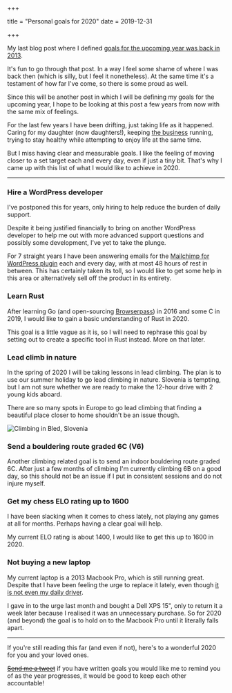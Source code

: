 +++

title = "Personal goals for 2020"
date = 2019-12-31

+++

My last blog post where I defined [goals for the upcoming year was back in 2013](@/blog/2013/2013-01-02-goals-for-2013.md). 

It's fun to go through that post. In a way I feel some shame of where I was back then (which is silly, but I feel it nonetheless). At the same time it's a testament of how far I've come, so there is some proud as well. 

Since this will be another post in which I will be defining my goals for the upcoming year, I hope to be looking at this post a few years from now with the same mix of feelings.

For the last few years I have been drifting, just taking life as it happened. Caring for my daughter (now daughters!), keeping [the business](https://ibericode.com/) running, trying to stay healthy while attempting to enjoy life at the same time.

But I miss having clear and measurable goals. I like the feeling of moving closer to a set target each and every day, even if just a tiny bit. That's why I came up with this list of what I would like to achieve in 2020.

---

### Hire a WordPress developer

I've postponed this for years, only hiring to help reduce the burden of daily support. 

Despite it being justified financially to bring on another WordPress developer to help me out with more advanced support questions and possibly some development, I've yet to take the plunge. 

For 7 straight years I have been answering emails for the [Mailchimp for WordPress plugin](https://www.mc4wp.com/) each and every day, with at most 48 hours of rest in between. This has certainly taken its toll, so I would like to get some help in this area or alternatively sell off the product in its entirety.


### Learn Rust

After learning Go (and open-sourcing [Browserpass](@/blog/2016/2016-11-06-chrome-extension-for-pass.md)) in 2016 and some C in 2019, I would like to gain a basic understanding of Rust in 2020. 

This goal is a little vague as it is, so I will need to rephrase this goal by setting out to create a specific tool in Rust instead. More on that later.


### Lead climb in nature

In the spring of 2020 I will be taking lessons in lead climbing. The plan is to use our summer holiday to go lead climbing in nature. Slovenia is tempting, but I am not sure whether we are ready to make the 12-hour drive with 2 young kids aboard.

There are so many spots in Europe to go lead climbing that finding a beautiful place closer to home shouldn't be an issue though.

![Climbing in Bled, Slovenia](/media/2019/slovenia-climbing.jpg)


### Send a bouldering route graded 6C (V6)

Another climbing related goal is to send an indoor bouldering route graded 6C. After just a few months of climbing I'm currently climbing 6B on a good day, so this should not be an issue if I put in consistent sessions and do not injure myself.


### Get my chess ELO rating up to 1600

I have been slacking when it comes to chess lately, not playing any games at all for months. Perhaps having a clear goal will help. 

My current ELO rating is about 1400, I would like to get this up to 1600 in 2020.


### Not buying a new laptop

My current laptop is a 2013 Macbook Pro, which is still running great. Despite that I have been feeling the urge to replace it lately, even though [it is not even my daily driver](@/blog/2017/2017-01-15-2016-year-in-review.md#switched-back-to-linux). 

I gave in to the urge last month and bought a Dell XPS 15", only to return it a week later because I realised it was an unnecessary purchase. So for 2020 (and beyond) the goal is to hold on to the Macbook Pro until it literally falls apart.

---

If you're still reading this far (and even if not), here's to a wonderful 2020 for you and your loved ones. 

[~~Send me a tweet~~](https://twitter.com/dannyvankooten) if you have written goals you would like me to remind you of as the year progresses, it would be good to keep each other accountable!
